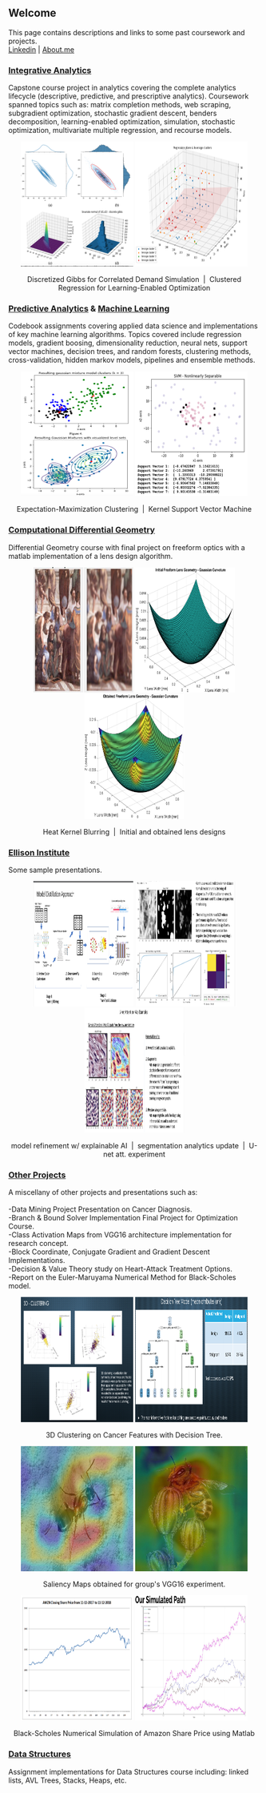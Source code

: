 ## Welcome

This page contains descriptions and links to some past coursework and projects. <br>
[Linkedin](www.linkedin.com/in/zenas)&nbsp;|&nbsp;[About.me](https://about.me/zenas.huang)

### [Integrative Analytics](https://github.com/zahuang923/pastworks/tree/main/IntegrativeAnalytics_ISE533)
Capstone course project in analytics covering the complete analytics lifecycle (descriptive, predictive, and prescriptive analytics). Coursework spanned topics such as: matrix completion methods, web scraping, subgradient optimization, stochastic gradient descent, benders decomposition, learning-enabled optimization, simulation, stochastic optimization, multivariate multiple regression, and recourse models. 

<p align="center">
<img src="https://raw.githubusercontent.com/zahuang923/pastworks/main/Pictures/DiscreteGibbs_DemandSimulation_CorrelatedDemands.png" width=225 height=250/>
<img src="https://raw.githubusercontent.com/zahuang923/pastworks/main/Pictures/ClusteredRegression4LEO_p2.png" width=225 height=250/>
</p>
<p align="center">
  Discretized Gibbs for Correlated Demand Simulation &nbsp;|&nbsp; Clustered Regression for Learning-Enabled Optimization
</p>

### [Predictive Analytics](https://github.com/zahuang923/pastworks/tree/main/PredictiveAnalytics_ISE529) & [Machine Learning](https://github.com/zahuang923/pastworks/tree/main/ML4DataScience_INF552)<br>
Codebook assignments covering applied data science and implementations of key machine learning algorithms. Topics covered include regression models, gradient boosing, dimensionality reduction, neural nets, support vector machines, decision trees, and random forests, clustering methods, cross-validation, hidden markov models, pipelines and ensemble methods.

<p align="center">
<img src="https://raw.githubusercontent.com/zahuang923/pastworks/main/Pictures/GMMclustering.png" width=225 height=250/>
<img src="https://raw.githubusercontent.com/zahuang923/pastworks/main/Pictures/KernelSVM.png" width=225 height=250/>
</p>
<p align="center">
  Expectation-Maximization Clustering &nbsp;|&nbsp; Kernel Support Vector Machine
</p>

### [Computational Differential Geometry](https://github.com/zahuang923/pastworks/tree/main/Differential_Geometry_EE575)

Differential Geometry course with final project on freeform optics with a matlab implementation of a lens design algorithm.

<p align="center">
<img src="https://raw.githubusercontent.com/zahuang923/pastworks/main/Pictures/HeatKernel_ImageBlurring.png" width=200 height=250/>
<img src="https://raw.githubusercontent.com/zahuang923/pastworks/main/Differential_Geometry_EE575/InitialLensGaussian.png" width=200 height=250/>
<img src="https://raw.githubusercontent.com/zahuang923/pastworks/main/Differential_Geometry_EE575/ObtainedLens.png" width=200 height=250/>
</p>
<p align="center">
  Heat Kernel Blurring &nbsp;|&nbsp; Initial and obtained lens designs
</p>
              
### [Ellison Institute](https://github.com/zahuang923/pastworks/tree/main/Ellison_Institute_examples)
Some sample presentations.

<p align="center">
<img src="https://raw.githubusercontent.com/zahuang923/pastworks/main/Pictures/EI1.png" width=200 height=250/>
<img src="https://raw.githubusercontent.com/zahuang923/pastworks/main/Pictures/EI2.png" width=200 height=250/>
<img src="https://raw.githubusercontent.com/zahuang923/pastworks/main/Pictures/EI3.png" width=200 height=250/>
</p>
<p align="center">
 model refinement w/ explainable AI  &nbsp;|&nbsp; segmentation analytics update &nbsp;|&nbsp; U-net att. experiment
</p>

### [Other Projects](https://github.com/zahuang923/pastworks/tree/main/Other_Past_Projects)
A miscellany of other projects and presentations such as:
<br><br>
-Data Mining Project Presentation on Cancer Diagnosis.<br>
-Branch & Bound Solver Implementation Final Project for Optimization Course.<br>
-Class Activation Maps from VGG16 architecture implementation for research concept.<br>
-Block Coordinate, Conjugate Gradient and Gradient Descent Implementations.<br>
-Decision & Value Theory study on Heart-Attack Treatment Options.<br>
-Report on the Euler-Maruyama Numerical Method for Black-Scholes model.<br>

<p align="center">
<img src="https://raw.githubusercontent.com/zahuang923/pastworks/main/Pictures/ISE535_3DClustering.png" width=225 height=250/>
<img src="https://raw.githubusercontent.com/zahuang923/pastworks/main/Pictures/ISE535_DecitionTree.png" width=225 height=250/>
</p>
<p align="center">
  3D Clustering on Cancer Features with Decision Tree.
</p>

<p align="center">
<img src="https://raw.githubusercontent.com/zahuang923/pastworks/main/Other_Past_Projects/CAM_ant.jpg" width=225 height=250/>
<img src="https://raw.githubusercontent.com/zahuang923/pastworks/main/Other_Past_Projects/CAM_bee.jpg" width=225 height=250/>
</p>
<p align="center">
  Saliency Maps obtained for group's VGG16 experiment.
</p>
  
<p align="center">
<img src="https://raw.githubusercontent.com/zahuang923/pastworks/main/Pictures/Amazon_shareprice.png" width=225 height=250/>
<img src="https://raw.githubusercontent.com/zahuang923/pastworks/main/Pictures/Black-scholes_AMZN_sim.png" width=225 height=250/>
</p>
<p align="center">
  Black-Scholes Numerical Simulation of Amazon Share Price using Matlab  
</p>

### [Data Structures](https://github.com/zahuang923/pastworks/tree/main/DataStructures_CS301)
Assignment implementations for Data Structures course including: linked lists, AVL Trees, Stacks, Heaps, etc.



<!--You can use the [editor on GitHub](https://github.com/zahuang923/pastworks/edit/gh-pages/index.md) to maintain and preview the content for your website in Markdown files.

Whenever you commit to this repository, GitHub Pages will run [Jekyll](https://jekyllrb.com/) to rebuild the pages in your site, from the content in your Markdown files.-->

<!--### Markdown

Markdown is a lightweight and easy-to-use syntax for styling your writing. It includes conventions for

Syntax highlighted code block

# Header 1
## Header 2
### Header 3

- Bulleted
- List

1. Numbered
2. List

**Bold** and _Italic_ and `Code` text-->
<!--[Link](url) and ![Image](src)-->


<!--For more details see [Basic writing and formatting syntax](https://docs.github.com/en/github/writing-on-github/getting-started-with-writing-and-formatting-on-github/basic-writing-and-formatting-syntax).

<!--### Jekyll Themes

Your Pages site will use the layout and styles from the Jekyll theme you have selected in your [repository settings](https://github.com/zahuang923/pastworks/settings/pages). The name of this theme is saved in the Jekyll `_config.yml` configuration file.

### Support or Contact

Having trouble with Pages? Check out our [documentation](https://docs.github.com/categories/github-pages-basics/) or [contact support](https://support.github.com/contact) and we’ll help you sort it out.-->
